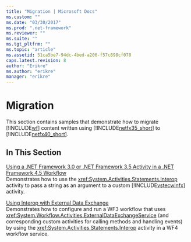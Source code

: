 ```yaml
---
title: "Migration | Microsoft Docs"
ms.custom: ""
ms.date: "03/30/2017"
ms.prod: ".net-framework"
ms.reviewer: ""
ms.suite: ""
ms.tgt_pltfrm: ""
ms.topic: "article"
ms.assetid: 51ca5be7-94dc-4bed-a206-f57c898cf078
caps.latest.revision: 8
author: "Erikre"
ms.author: "erikre"
manager: "erikre"
---
```

# Migration
This section contains samples that demonstrate how to migrate [!INCLUDE[wf](../../../../includes/wf-md.md)] content written using [!INCLUDE[netfx35_short](../../../../includes/netfx35-short-md.md)] to [!INCLUDE[netfx40_short](../../../../includes/netfx40-short-md.md)].  
  
## In This Section  
 [Using a .NET Framework 3.0 or .NET Framework 3.5 Activity in a .NET Framework 4.5 Workflow](../../../../docs/framework/windows-workflow-foundation/samples/using-a-net-3-0-or-net-3-5-activity-in-a-net-4-5-workflow.md)  
 Demonstrates how to use the <xref:System.Activities.Statements.Interop> activity to pass a string as an argument to a custom [!INCLUDE[vstecwinfx](../../../../includes/vstecwinfx-md.md)] activity.  
  
 [Using Interop with External Data Exchange](../../../../docs/framework/windows-workflow-foundation/samples/using-interop-with-external-data-exchange.md)  
 Demonstrates how to configure and run a WF3 workflow that uses <xref:System.Workflow.Activities.ExternalDataExchangeService> (and corresponding custom activities for calling methods and handling events) by using the <xref:System.Activities.Statements.Interop> activity in a WF4 workflow service.